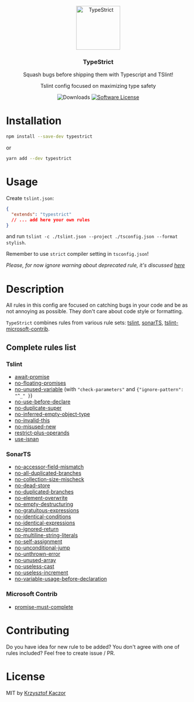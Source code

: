 <p align="center">
  <img src="https://emojipedia-us.s3.amazonaws.com/thumbs/240/apple/129/bug_1f41b.png" width="120" alt="TypeStrict">
  <h3 align="center">TypeStrict</h3> 
  <p align="center">Squash bugs before shipping them with Typescript and TSlint!</p>
  <p align="center">Tslint config focused on maximizing type safety</p>
  <p align="center">
    <img alt="Downloads" src="https://img.shields.io/npm/dm/typestrict.svg">
    <a href="/package.json"><img alt="Software License" src="https://img.shields.io/badge/license-MIT-brightgreen.svg?style=flat-square"></a>
  </p>

</p>

# Installation

```bash
npm install --save-dev typestrict
```

or

```bash
yarn add --dev typestrict
```

# Usage

Create `tslint.json`:

```json
{
  "extends": "typestrict"
  // ... add here your own rules
}
```

and run `tslint -c ./tslint.json --project ./tsconfig.json --format stylish`.

Remember to use `strict` compiler setting in `tsconfig.json`!

_Please, for now ignore warning about deprecated rule, it's discussed [here](https://github.com/krzkaczor/TypeStrict/pull/4)_

# Description

All rules in this config are focused on catching bugs in your code and be as not annoying as possible. They don't
care about code style or formatting.

`TypeStrict` combines rules from various rule sets: [tslint](https://palantir.github.io/tslint/rules/),
[sonarTS](https://github.com/SonarSource/SonarTS),
[tslint-microsoft-contrib](https://github.com/Microsoft/tslint-microsoft-contrib).

## Complete rules list

### Tslint

- [await-promise](https://palantir.github.io/tslint/rules/await-promise/)
- [no-floating-promises](https://palantir.github.io/tslint/rules/no-floating-promises/)
- [no-unused-variable](https://palantir.github.io/tslint/rules/no-unused-variable/) (with `"check-parameters"` and `{"ignore-pattern": "^_" }`)
- [no-use-before-declare](https://palantir.github.io/tslint/rules/no-use-before-declare/)
- [no-duplicate-super](https://palantir.github.io/tslint/rules/no-duplicate-super/)
- [no-inferred-empty-object-type](https://palantir.github.io/tslint/rules/no-inferred-empty-object-type/)
- [no-invalid-this](https://palantir.github.io/tslint/rules/no-invalid-this/)
- [no-misused-new](https://palantir.github.io/tslint/rules/no-misused-new/)
- [restrict-plus-operands](https://palantir.github.io/tslint/rules/restrict-plus-operands/)
- [use-isnan](https://palantir.github.io/tslint/rules/use-isnan/)

### SonarTS

- [no-accessor-field-mismatch](https://github.com/SonarSource/SonarTS/blob/HEAD/sonarts-core/docs/rules/no-accessor-field-mismatch.md)
- [no-all-duplicated-branches](https://github.com/SonarSource/SonarTS/blob/HEAD/sonarts-core/docs/rules/no-all-duplicated-branches.md)
- [no-collection-size-mischeck](https://github.com/SonarSource/SonarTS/blob/HEAD/sonarts-core/docs/rules/no-collection-size-mischeck.md)
- [no-dead-store](https://github.com/SonarSource/SonarTS/blob/HEAD/sonarts-core/docs/rules/no-dead-store.md)
- [no-duplicated-branches](https://github.com/SonarSource/SonarTS/blob/HEAD/sonarts-core/docs/rules/no-duplicated-branches.md)
- [no-element-overwrite](https://github.com/SonarSource/SonarTS/blob/HEAD/sonarts-core/docs/rules/no-element-overwrite.md)
- [no-empty-destructuring](https://github.com/SonarSource/SonarTS/blob/HEAD/sonarts-core/docs/rules/no-empty-destructuring.md)
- [no-gratuitous-expressions](https://github.com/SonarSource/SonarTS/blob/HEAD/sonarts-core/docs/rules/no-gratuitous-expressions.md)
- [no-identical-conditions](https://github.com/SonarSource/SonarTS/blob/HEAD/sonarts-core/docs/rules/no-identical-conditions.md)
- [no-identical-expressions](https://github.com/SonarSource/SonarTS/blob/HEAD/sonarts-core/docs/rules/no-identical-expressions.md)
- [no-ignored-return](https://github.com/SonarSource/SonarTS/blob/HEAD/sonarts-core/docs/rules/no-ignored-return.md)
- [no-multiline-string-literals](https://github.com/SonarSource/SonarTS/blob/HEAD/sonarts-core/docs/rules/no-multiline-string-literals.md)
- [no-self-assignment](https://github.com/SonarSource/SonarTS/blob/HEAD/sonarts-core/docs/rules/no-self-assignment.md)
- [no-unconditional-jump](https://github.com/SonarSource/SonarTS/blob/HEAD/sonarts-core/docs/rules/no-unconditional-jump.md)
- [no-unthrown-error](https://github.com/SonarSource/SonarTS/blob/HEAD/sonarts-core/docs/rules/no-unthrown-error.md)
- [no-unused-array](https://github.com/SonarSource/SonarTS/blob/HEAD/sonarts-core/docs/rules/no-unused-array.md)
- [no-useless-cast](https://github.com/SonarSource/SonarTS/blob/HEAD/sonarts-core/docs/rules/no-useless-cast.md)
- [no-useless-increment](https://github.com/SonarSource/SonarTS/blob/HEAD/sonarts-core/docs/rules/no-useless-increment.md)
- [no-variable-usage-before-declaration](https://github.com/SonarSource/SonarTS/blob/HEAD/sonarts-core/docs/rules/no-variable-usage-before-declaration.md)

### Microsoft Contrib

- [promise-must-complete](https://github.com/Microsoft/tslint-microsoft-contrib/issues/34)

# Contributing

Do you have idea for new rule to be added? You don't agree with one of rules included? Feel free to create issue / PR.

# License

MIT by [Krzysztof Kaczor](https://twitter.com/krzKaczor)
